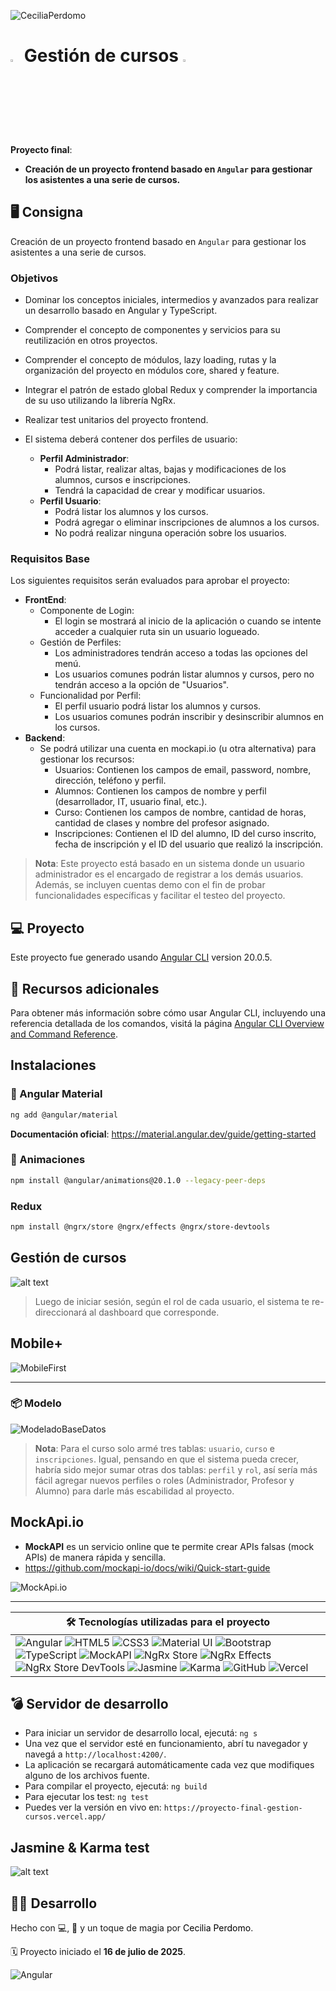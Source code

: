 ![CeciliaPerdomo](image-3.png)

# <img src="Angular.png" style="width: 3%"> Gestión de cursos <img src="Angular.png" style="width: 3%">
**Proyecto final**: 
- **Creación de un proyecto frontend basado en `Angular` para gestionar los asistentes a una serie de cursos.**

## 🖥️ Consigna
Creación de un proyecto frontend basado en `Angular` para gestionar los asistentes a una serie de cursos.

### **Objetivos**
- Dominar los conceptos iniciales, intermedios y avanzados para realizar un desarrollo basado en Angular y TypeScript.
- Comprender el concepto de componentes y servicios para su reutilización en otros proyectos.
-   Comprender el concepto de módulos, lazy loading, rutas y la organización del proyecto en módulos core, shared y feature.
- Integrar el patrón de estado global Redux y comprender la importancia de su uso utilizando la librería NgRx.
- Realizar test unitarios del proyecto frontend.

- El sistema deberá contener dos perfiles de usuario:
    - **Perfil Administrador**:
        - Podrá listar, realizar altas, bajas y modificaciones de los alumnos, cursos e inscripciones.
        - Tendrá la capacidad de crear y modificar usuarios.
    - **Perfil Usuario**:
        - Podrá listar los alumnos y los cursos.
        - Podrá agregar o eliminar inscripciones de alumnos a los cursos.
        - No podrá realizar ninguna operación sobre los usuarios.

### **Requisitos Base**
Los siguientes requisitos serán evaluados para aprobar el proyecto:

- **FrontEnd**:
    - Componente de Login:
        - El login se mostrará al inicio de la aplicación o cuando se intente acceder a cualquier ruta sin un usuario logueado.
    - Gestión de Perfiles:
        - Los administradores tendrán acceso a todas las opciones del menú.
        - Los usuarios comunes podrán listar alumnos y cursos, pero no tendrán acceso a la opción de "Usuarios".
    - Funcionalidad por Perfil:
        - El perfil usuario podrá listar los alumnos y cursos.
        - Los usuarios comunes podrán inscribir y desinscribir alumnos en los cursos.
- **Backend**:
    - Se podrá utilizar una cuenta en mockapi.io (u otra alternativa) para gestionar los recursos:
        - Usuarios: Contienen los campos de email, password, nombre, dirección, teléfono y perfil.
        - Alumnos: Contienen los campos de nombre y perfil (desarrollador, IT, usuario final, etc.).
        - Curso: Contienen los campos de nombre, cantidad de horas, cantidad de clases y nombre del profesor asignado.
        - Inscripciones: Contienen el ID del alumno, ID del curso inscrito, fecha de inscripción y el ID del usuario que realizó la inscripción.

> **Nota**: Este proyecto está basado en un sistema donde un usuario administrador es el encargado de registrar a los demás usuarios. Además, se incluyen cuentas demo con el fin de probar funcionalidades específicas y facilitar el testeo del proyecto.

## ​💻​ Proyecto
Este proyecto fue generado usando [Angular CLI](https://github.com/angular/angular-cli) version 20.0.5.

## ​​📑​ Recursos adicionales
Para obtener más información sobre cómo usar Angular CLI, incluyendo una referencia detallada de los comandos, visitá la página [Angular CLI Overview and Command Reference](https://angular.dev/tools/cli).

## Instalaciones 
### 🎨 Angular Material
```bash
ng add @angular/material
```
**Documentación oficial**: https://material.angular.dev/guide/getting-started

### 🤡​ Animaciones
```bash
npm install @angular/animations@20.1.0 --legacy-peer-deps
```

### Redux
```bash
npm install @ngrx/store @ngrx/effects @ngrx/store-devtools
```

## Gestión de cursos 
![alt text](image-10.png)

> Luego de iniciar sesión, según el rol de cada usuario, el sistema te re-direccionará al dashboard que corresponde. 

## Mobile+
![MobileFirst](image-2.png)

---

### 📦 Modelo
![ModeladoBaseDatos](image-8.png)

> **Nota**: Para el curso solo armé tres tablas: `usuario`, `curso` e `inscripciones`. Igual, pensando en que el sistema pueda crecer, habría sido mejor sumar otras dos tablas: `perfil` y `rol`, así sería más fácil agregar nuevos perfiles o roles (Administrador, Profesor y Alumno) para darle más escabilidad al proyecto. 

## MockApi.io
- **MockAPI** es un servicio online que te permite crear APIs falsas (mock APIs) de manera rápida y sencilla.
- https://github.com/mockapi-io/docs/wiki/Quick-start-guide

![MockApi.io](image-9.png)

---  

| 🛠️ **Tecnologías utilizadas para el proyecto**  |
|----------------------------|
| ![Angular](https://img.shields.io/badge/Angular-DD0031?style=flat&logo=angular&logoColor=white) ![HTML5](https://img.shields.io/badge/HTML5-E34F26?style=flat&logo=html5&logoColor=white) ![CSS3](https://img.shields.io/badge/CSS3-1572B6?style=flat&logo=css3&logoColor=white) ![Material UI](https://img.shields.io/badge/Material--UI-007FFF?style=flat&logo=mui&logoColor=white) ![Bootstrap](https://img.shields.io/badge/Bootstrap-7952B3?style=flat&logo=bootstrap&logoColor=white) ![TypeScript](https://img.shields.io/badge/TypeScript-3178C6?style=flat&logo=typescript&logoColor=white) ![MockAPI](https://img.shields.io/badge/MockAPI-00CFFF?style=flat&logo=mockapi&logoColor=white) ![NgRx Store](https://img.shields.io/badge/NgRx%20Store-E23237?style=flat&logo=ngrx&logoColor=white) ![NgRx Effects](https://img.shields.io/badge/NgRx%20Effects-E23237?style=flat&logo=ngrx&logoColor=white) ![NgRx Store DevTools](https://img.shields.io/badge/NgRx%20StoreDevTools-E23237?style=flat&logo=ngrx&logoColor=white) ![Jasmine](https://img.shields.io/badge/Jasmine-8A4182?style=flat&logo=jasmine&logoColor=white) ![Karma](https://img.shields.io/badge/Karma-3DDC84?style=flat&logo=karma&logoColor=white) ![GitHub](https://img.shields.io/badge/GitHub-181717?style=flat&logo=github&logoColor=white) ![Vercel](https://img.shields.io/badge/Vercel-000000?style=flat&logo=vercel&logoColor=white) |


## ​​💣​ Servidor de desarrollo
- Para iniciar un servidor de desarrollo local, ejecutá: `ng s`
- Una vez que el servidor esté en funcionamiento, abrí tu navegador y navegá a `http://localhost:4200/`.
- La aplicación se recargará automáticamente cada vez que modifiques alguno de los archivos fuente.
- Para compilar el proyecto, ejecutá: `ng build`
- Para ejecutar los test: `ng test`
- Puedes ver la versión en vivo en: `https://proyecto-final-gestion-cursos.vercel.app/`

## Jasmine & Karma test
![alt text](image-1.png)

## 👩‍💻 Desarrollo
<p>Hecho con 💻, 🧉 y un toque de magia por <a href="https://www.linkedin.com/in/cecilia-perdomo/" style="color: black; text-decoration: none;">Cecilia Perdomo</a>.</p>
🗓️ Proyecto iniciado el <strong>16 de julio de 2025</strong>.

![Angular](image.png)